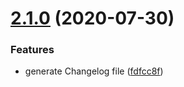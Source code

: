 # [2.1.0](https://github.com/saitho/semantic-release-sharedconf-npm/compare/v2.0.2...v2.1.0) (2020-07-30)


### Features

* generate Changelog file ([fdfcc8f](https://github.com/saitho/semantic-release-sharedconf-npm/commit/fdfcc8f656d68f1ba1b30f89d0e629c0053efa28))
